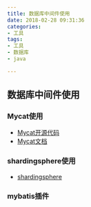 ```yaml
---
title: 数据库中间件使用
date: 2018-02-28 09:31:36
categories: 
- 工具
tags:
- 工具
- 数据库
- java

---
```


## 数据库中间件使用

### Mycat使用

- [Mycat开源代码](https://github.com/MyCATApache/Mycat-Server)
- [Mycat文档](http://songwie.com/attached/file/mycat_1.5.2.pdf)


### shardingsphere使用

- [shardingsphere](https://shardingsphere.apache.org/document/current/cn/quick-start/sharding-jdbc-quick-start/)


### mybatis插件